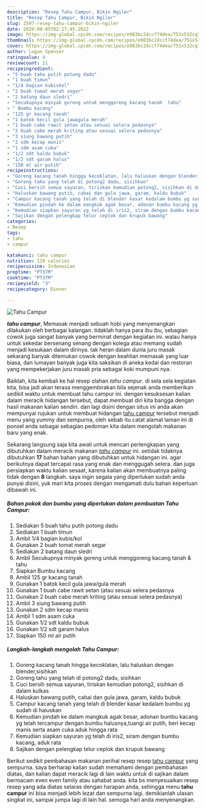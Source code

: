 ```yaml
---
description: "Resep Tahu Campur, Bikin Ngiler"
title: "Resep Tahu Campur, Bikin Ngiler"
slug: 2597-resep-tahu-campur-bikin-ngiler
date: 2020-08-05T02:27:45.282Z
image: https://img-global.cpcdn.com/recipes/e983bc2dccf74dea/751x532cq70/tahu-campur-foto-resep-utama.jpg
thumbnail: https://img-global.cpcdn.com/recipes/e983bc2dccf74dea/751x532cq70/tahu-campur-foto-resep-utama.jpg
cover: https://img-global.cpcdn.com/recipes/e983bc2dccf74dea/751x532cq70/tahu-campur-foto-resep-utama.jpg
author: Logan Spencer
ratingvalue: 4
reviewcount: 11
recipeingredient:
- "5 buah tahu putih potong dadu"
- "1 buah timun"
- "1/4 bagian kubiskol"
- "2 buah tomat merah segar"
- "2 batang daun sledri"
- "Secukupnya minyak goreng untuk menggoreng kacang tanah  tahu"
- " Bumbu kacang"
- "125 gr kacang tanah"
- "1 batok kecil gula jawagula merah"
- "1 buah cabe rawit setan atau sesuai selera pedasnya"
- "2 buah cabe merah kriting atau sesuai selera pedasnya"
- "3 siung bawang putih"
- "2 sdm kecap manis"
- "1 sdm asam cuka"
- "1/2 sdt kaldu bubuk"
- "1/2 sdt garam halus"
- "150 ml air putih"
recipeinstructions:
- "Goreng kacang tanah hingga kecoklatan, lalu haluskan dengan blender,sisihkan"
- "Goreng tahu yang telah di potong2 dadu, sisihkan"
- "Cuci bersih semua sayuran, tiriskan kemudian potong2, sisihkan di dalam kulkas"
- "Haluskan bawang putih, cabai dan gula jawa, garam, kaldu bubuk"
- "Campur kacang tanah yang telah di blender kasar kedalam bumbu yg sudah di haluskan"
- "Kemudian pindah ke dalam mangkuk agak besar, adonan bumbu kacang yg telah tercampur dengan bumbu halusnya,tuangi air putih, beri kecap manis serta asam cuka aduk hingga rata"
- "Kemudian siapkan sayuran yg telah di iris2, siram dengan bumbu kacang, aduk rata"
- "Sajikan dengan pelengkap telur ceplok dan krupuk bawang"
categories:
- Resep
tags:
- tahu
- campur

katakunci: tahu campur 
nutrition: 129 calories
recipecuisine: Indonesian
preptime: "PT37M"
cooktime: "PT37M"
recipeyield: "3"
recipecategory: Dinner

---
```



![Tahu Campur](https://img-global.cpcdn.com/recipes/e983bc2dccf74dea/751x532cq70/tahu-campur-foto-resep-utama.jpg)

<b><i>tahu campur</i></b>, Memasak menjadi sebuah hobi yang menyenangkan dilakukan oleh berbagai kalangan. tidaklah hanya para ibu ibu, sebagian cowok juga sangat banyak yang berminat dengan kegiatan ini. walau hanya untuk sekedar bersenang senang dengan kolega atau memang sudah menjadi kesukaan dalam dirinya. tak heran dalam dunia juru masak sekarang banyak ditemukan cowok dengan keahlian memasak yang luar biasa, dan lumayan banyak juga kita saksikan di aneka kedai dan restoran yang mempekerjakan juru masak pria sebagai koki mumpuni nya.



Baiklah, kita kembali ke hal resep olahan <i>tahu campur</i>. di sela sela kegiatan kita, bisa jadi akan terasa menggembirakan bila sejenak anda memberikan sedikit waktu untuk membuat tahu campur ini. dengan kesuksesan kalian dalam meracik hidangan tersebut, dapat membuat diri kita bangga dengan hasil makanan kalian sendiri. dan lagi disini dengan situs ini anda akan mempunyai rujukan untuk membuat hidangan <u>tahu campur</u> tersebut menjadi menu yang yummy dan sempurna, oleh sebab itu catat alamat laman ini di ponsel anda sebagai sebagian pedoman kita dalam mengolah makanan baru yang enak.


Sekarang langsung saja kita awali untuk mencari perlengkapan yang dibutuhkan dalam meracik makanan <u><i>tahu campur</i></u> ini. setidak tidaknya dibutuhkan <b>17</b> bahan bahan yang dibutuhkan untuk hidangan ini. agar berikutnya dapat tercapai rasa yang enak dan menggugah selera. dan juga persiapkan waktu kalian sesaat, karena kalian akan membuatnya paling tidak dengan <b>8</b> langkah. saya ingin segala yang diperlukan sudah anda punyai disini, yuk mari kita proses dengan mengamati dulu bahan keperluan dibawah ini.

<!--inarticleads1-->

##### Bahan pokok dan bumbu yang diperlukan dalam pembuatan Tahu Campur:

1. Sediakan 5 buah tahu putih potong dadu
1. Sediakan 1 buah timun
1. Ambil 1/4 bagian kubis/kol
1. Gunakan 2 buah tomat merah segar
1. Sediakan 2 batang daun sledri
1. Ambil Secukupnya minyak goreng untuk menggoreng kacang tanah &amp; tahu
1. Siapkan  Bumbu kacang
1. Ambil 125 gr kacang tanah
1. Gunakan 1 batok kecil gula jawa/gula merah
1. Gunakan 1 buah cabe rawit setan (atau sesuai selera pedasnya
1. Gunakan 2 buah cabe merah kriting (atau sesuai selera pedasnya)
1. Ambil 3 siung bawang putih
1. Gunakan 2 sdm kecap manis
1. Ambil 1 sdm asam cuka
1. Gunakan 1/2 sdt kaldu bubuk
1. Gunakan 1/2 sdt garam halus
1. Siapkan 150 ml air putih




<!--inarticleads2-->

##### Langkah-langkah mengolah Tahu Campur:

1. Goreng kacang tanah hingga kecoklatan, lalu haluskan dengan blender,sisihkan
1. Goreng tahu yang telah di potong2 dadu, sisihkan
1. Cuci bersih semua sayuran, tiriskan kemudian potong2, sisihkan di dalam kulkas
1. Haluskan bawang putih, cabai dan gula jawa, garam, kaldu bubuk
1. Campur kacang tanah yang telah di blender kasar kedalam bumbu yg sudah di haluskan
1. Kemudian pindah ke dalam mangkuk agak besar, adonan bumbu kacang yg telah tercampur dengan bumbu halusnya,tuangi air putih, beri kecap manis serta asam cuka aduk hingga rata
1. Kemudian siapkan sayuran yg telah di iris2, siram dengan bumbu kacang, aduk rata
1. Sajikan dengan pelengkap telur ceplok dan krupuk bawang




Berikut sedikit pembahasan makanan perihal resep resep <u>tahu campur</u> yang sempurna. saya berharap kalian sudah memahami dengan pembahasan diatas, dan kalian dapat meracik lagi di lain waktu untuk di sajikan dalam bermacam even even family atau sahabat anda. kita bs menyesuaikan resep resep yang ada diatas selaras dengan harapan anda, sehingga menu <b>tahu campur</b> ini bisa menjadi lebih lezat dan sempurna lagi. demikianlah ulasan singkat ini, sampai jumpa lagi di lain hal. semoga hari anda menyenangkan.

